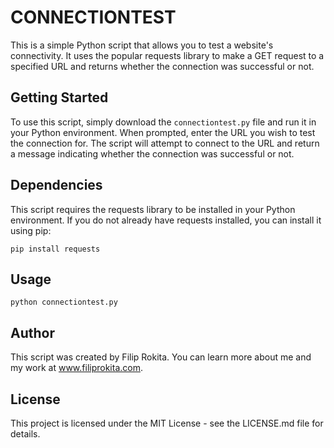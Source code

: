 # CONNECTIONTEST

This is a simple Python script that allows you to test a website's connectivity. It uses the popular requests library to make a GET request to a specified URL and returns whether the connection was successful or not.

## Getting Started

To use this script, simply download the `connectiontest.py` file and run it in your Python environment. When prompted, enter the URL you wish to test the connection for. The script will attempt to connect to the URL and return a message indicating whether the connection was successful or not.

## Dependencies

This script requires the requests library to be installed in your Python environment. If you do not already have requests installed, you can install it using pip:

```
pip install requests
```

## Usage

```
python connectiontest.py
```

## Author

This script was created by Filip Rokita. You can learn more about me and my work at www.filiprokita.com.

## License

This project is licensed under the MIT License - see the LICENSE.md file for details.
